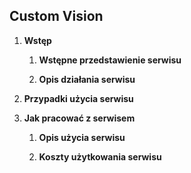 ## Custom Vision

1. **Wstęp**

   1. **Wstępne przedstawienie serwisu**

      

   2. **Opis działania serwisu**

      

2. **Przypadki użycia serwisu**

   

3. **Jak pracować z serwisem**

   1. **Opis użycia serwisu**

      

   2. **Koszty użytkowania serwisu**

      

      